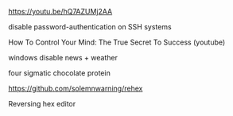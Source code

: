 https://youtu.be/hQ7AZUMj2AA

disable password-authentication on SSH systems


How To Control Your Mind: The True Secret To Success (youtube)

windows disable news + weather

four sigmatic chocolate protein

https://github.com/solemnwarning/rehex

Reversing hex editor


